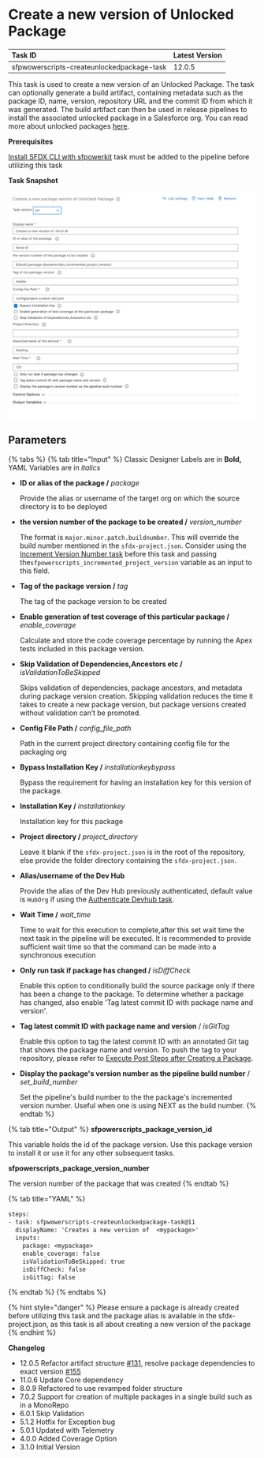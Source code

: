 # Create a new version of Unlocked Package

| Task ID | Latest Version |
| :--- | :--- |
| sfpwowerscripts-createunlockedpackage-task | 12.0.5 |

This task is used to create a new version of an Unlocked Package. The task can optionally generate a build artifact, containing metadata such as the package ID, name, version, repository URL and the commit ID from which it was generated. The build artifact can then be used in release pipelines to install the associated unlocked package in a Salesforce org. You can read more about unlocked packages [here](https://developer.salesforce.com/docs/atlas.en-us.sfdx_dev.meta/sfdx_dev/sfdx_dev_dev2gp.htm).

**Prerequisites**

[Install SFDX CLI with sfpowerkit](../utility-tasks/install-sfdx-cli-with-sfpowerkit.md) task must be added to the pipeline before utilizing this task

**Task Snapshot**

![](../../../.gitbook/assets/create_new_version_unlocked_package.png)

## Parameters

{% tabs %}
{% tab title="Input" %}
Classic Designer Labels are in **Bold,** YAML Variables are in _italics_

* **ID or alias of the package /** _package_

  Provide the alias or username of the target org on which the source directory is to be deployed

* **the version number of the package to be created /** _version\_number_

  The format is `major.minor.patch.buildnumber`. This will override the build number mentioned in the `sfdx-project.json`. Consider using the [Increment Version Number task](../utility-tasks/increment-version-number-of-a-package.md) before this task and passing the`sfpowerscripts_incremented_project_version` variable as an input to this field.

* **Tag of the package version /** _tag_

  The tag of the package version to be created

* **Enable generation of test coverage of this particular package /** _enable\_coverage_

  Calculate and store the code coverage percentage by running the Apex tests included in this package version.

* **Skip Validation of Dependencies,Ancestors etc /** _isValidationToBeSkipped_

  Skips validation of dependencies, package ancestors, and metadata during package version creation. Skipping validation reduces the time it takes to create a new package version, but package versions created without validation can’t be promoted.

* **Config File Path /** _config\_file\_path_

  Path in the current project directory containing config file for the packaging org

* **Bypass Installation Key /** _installationkeybypass_

  Bypass the requirement for having an installation key for this version of the package.

* **Installation Key /** _installationkey_

  Installation key for this package

* **Project directory /** _project\_directory_

  Leave it blank if the `sfdx-project.json` is in the root of the repository, else provide the folder directory containing the `sfdx-project.json`.

* **Alias/username of the Dev Hub**

  Provide the alias of the Dev Hub previously authenticated, default value is `HubOrg` if using the [Authenticate Devhub task](../authentication/).

* **Wait Time /** _wait\_time_

  Time to wait for this execution to complete,after this set wait time the next task in the pipeline will be executed. It is recommended to provide sufficient wait time so that the command can be made into a synchronous execution

* **Only run task if package has changed /** _isDiffCheck_

  Enable this option to conditionally build the source package only if there has been a change to the package. To determine whether a package has changed, also enable 'Tag latest commit ID with package name and version'.

* **Tag latest commit ID with package name and version** / _isGitTag_

  Enable this option to tag the latest commit ID with an annotated Git tag that shows the package name and version. To push the tag to your repository, please refer to [Execute Post Steps after Creating a Package](execute-post-steps-after-creating-a-package.md).

* **Display the package's version number as the pipeline build number** / _set\_build\_number_

  Set the pipeline's build number to the the package's incremented version number. Useful when one is using NEXT as the build number.
{% endtab %}

{% tab title="Output" %}
**sfpowerscripts\_package\_version\_id**

This variable holds the id of the package version. Use this package version to install it or use it for any other subsequent tasks.

**sfpowerscripts\_package\_version\_number**

The version number of the package that was created
{% endtab %}

{% tab title="YAML" %}
```text
steps:
- task: sfpwowerscripts-createunlockedpackage-task@11
  displayName: 'Creates a new version of  <mypackage>'
  inputs:
    package: <mypackage>
    enable_coverage: false
    isValidationToBeSkipped: true
    isDiffCheck: false
    isGitTag: false
```
{% endtab %}
{% endtabs %}

{% hint style="danger" %}
Please ensure a package is already created before utilizing this task and the package alias is available in the sfdx-project.json, as this task is all about creating a new version of the package
{% endhint %}

**Changelog**

* 12.0.5 Refactor artifact structure [\#131](https://github.com/Accenture/sfpowerscripts/pull/131), resolve package dependencies to exact version [\#155](https://github.com/Accenture/sfpowerscripts/pull/155)
* 11.0.6 Update Core dependency
* 8.0.9 Refactored to use revamped folder structure
* 7.0.2 Support for creation of multiple packages in a single build such as in a MonoRepo
* 6.0.1 Skip Validation
* 5.1.2 Hotfix for Exception bug
* 5.0.1 Updated with Telemetry
* 4.0.0 Added Coverage Option
* 3.1.0 Initial Version

